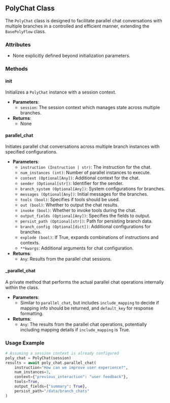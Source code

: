 ## PolyChat Class
The `PolyChat` class is designed to facilitate parallel chat conversations with multiple branches in a controlled and efficient manner, extending the `BasePolyFlow` class.

### Attributes
- None explicitly defined beyond initialization parameters.

### Methods

#### __init__
Initializes a `PolyChat` instance with a session context.
- **Parameters**:
  - `session`: The session context which manages state across multiple branches.
- **Returns**:
  - None

#### parallel_chat
Initiates parallel chat conversations across multiple branch instances with specified configurations.
- **Parameters**:
  - `instruction (Instruction | str)`: The instruction for the chat.
  - `num_instances (int)`: Number of parallel instances to execute.
  - `context (Optional[Any])`: Additional context for the chat.
  - `sender (Optional[str])`: Identifier for the sender.
  - `branch_system (Optional[Any])`: System configurations for branches.
  - `messages (Optional[Any])`: Initial messages for the branches.
  - `tools (bool)`: Specifies if tools should be used.
  - `out (bool)`: Whether to output the chat results.
  - `invoke (bool)`: Whether to invoke tools during the chat.
  - `output_fields (Optional[Any])`: Specifies the fields to output.
  - `persist_path (Optional[str])`: Path for persisting branch data.
  - `branch_config (Optional[dict])`: Additional configurations for branches.
  - `explode (bool)`: If True, expands combinations of instructions and contexts.
  - `**kwargs`: Additional arguments for chat configuration.
- **Returns**:
  - `Any`: Results from the parallel chat sessions.

#### _parallel_chat
A private method that performs the actual parallel chat operations internally within the class.
- **Parameters**:
  - Similar to `parallel_chat`, but includes `include_mapping` to decide if mapping info should be returned, and `default_key` for response formatting.
- **Returns**:
  - `Any`: The results from the parallel chat operations, potentially including mapping details if `include_mapping` is True.

### Usage Example
```python
# Assuming a session context is already configured
poly_chat = PolyChat(session)
results = await poly_chat.parallel_chat(
    instruction="How can we improve user experience?",
    num_instances=3,
    context={"previous_interaction": "user feedback"},
    tools=True,
    output_fields={"summary": True},
    persist_path="/data/branch_chats"
)
